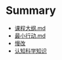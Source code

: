 # Summary

  * [课程大纲.md](1、课程大纲.md)
  * [最小行动.md](2、最小行动.md)
  * [慢改](3、慢改.md)
  * [认知科学知识](认知科学知识.md)

